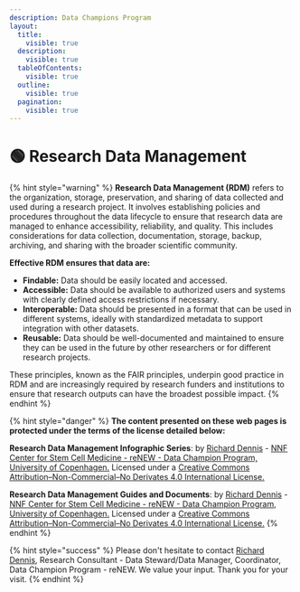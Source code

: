 ```yaml
---
description: Data Champions Program
layout:
  title:
    visible: true
  description:
    visible: true
  tableOfContents:
    visible: true
  outline:
    visible: true
  pagination:
    visible: true
---
```


# 🟢 Research Data Management





{% hint style="warning" %}
**Research Data Management (RDM)** refers to the organization, storage, preservation, and sharing of data collected and used during a research project. It involves establishing policies and procedures throughout the data lifecycle to ensure that research data are managed to enhance accessibility, reliability, and quality. This includes considerations for data collection, documentation, storage, backup, archiving, and sharing with the broader scientific community.

**Effective RDM ensures that data are:**

* **Findable:** Data should be easily located and accessed.
* **Accessible:** Data should be available to authorized users and systems with clearly defined access restrictions if necessary.
* **Interoperable:** Data should be presented in a format that can be used in different systems, ideally with standardized metadata to support integration with other datasets.
* **Reusable:** Data should be well-documented and maintained to ensure they can be used in the future by other researchers or for different research projects.

These principles, known as the FAIR principles, underpin good practice in RDM and are increasingly required by research funders and institutions to ensure that research outputs can have the broadest possible impact.
{% endhint %}

{% hint style="danger" %}
**The content presented on these web pages is protected under the terms of the license detailed below:**

**Research Data Management Infographic Series**: by [Richard Dennis](mailto:richard.dennis@sund.ku.dk) - [NNF Center for Stem Cell Medicine - reNEW - Data Champion Program, University of Copenhagen.](https://renew.ku.dk/) Licensed under a [Creative Commons Attribution–Non-Commercial–No Derivates 4.0 International License.](https://creativecommons.org/licenses/by-nc-nd/4.0/)

**Research Data Management Guides and Documents**: by [Richard Dennis](mailto:richard.dennis@sund.ku.dk) - [NNF Center for Stem Cell Medicine - reNEW - Data Champion Program, University of Copenhagen.](https://renew.ku.dk/) Licensed under a [Creative Commons Attribution–Non-Commercial–No Derivates 4.0 International License.](https://creativecommons.org/licenses/by-nc-nd/4.0/)
{% endhint %}

{% hint style="success" %}
Please don't hesitate to contact [Richard Dennis](mailto:richard.dennis@sund.ku.dk), Research Consultant - Data Steward/Data Manager, Coordinator, Data Champion Program - reNEW. We value your input. Thank you for your visit.
{% endhint %}
